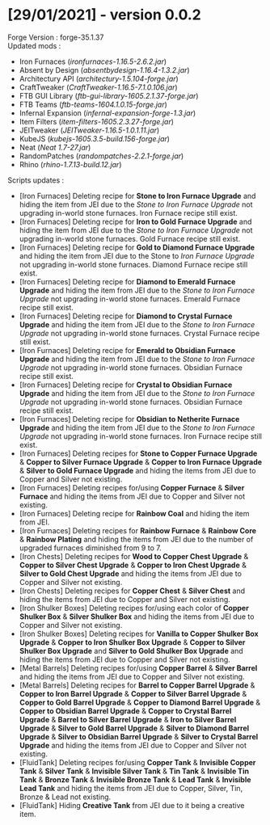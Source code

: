 # [29/01/2021] - version 0.0.2
Forge Version : forge-35.1.37  
Updated mods :
- Iron Furnaces (*ironfurnaces-1.16.5-2.6.2.jar*)
- Absent by Design (*absentbydesign-1.16.4-1.3.2.jar*)
- Architectury API (*architectury-1.5.104-forge.jar*)
- CraftTweaker (*CraftTweaker-1.16.5-7.1.0.106.jar*)
- FTB GUI Library (*ftb-gui-library-1605.2.1.37-forge.jar*)
- FTB Teams (*ftb-teams-1604.1.0.15-forge.jar*)
- Infernal Expansion (*infernal-expansion-forge-1.3.jar*)
- Item Filters (*item-filters-1605.2.3.27-forge.jar*)
- JEITweaker (*JEITweaker-1.16.5-1.0.1.11.jar*)
- KubeJS (*kubejs-1605.3.5-build.156-forge.jar*)
- Neat (*Neat 1.7-27.jar*)
- RandomPatches (*randompatches-2.2.1-forge.jar*)
- Rhino (*rhino-1.7.13-build.12.jar*)

Scripts updates :
- [Iron Furnaces] Deleting recipe for **Stone to Iron Furnace Upgrade** and hiding the item from JEI due to the *Stone to Iron Furnace Upgrade* not upgrading in-world stone furnaces. Iron Furnace recipe still exist.
- [Iron Furnaces] Deleting recipe for **Iron to Gold Furnace Upgrade** and hiding the item from JEI due to the *Stone to Iron Furnace Upgrade* not upgrading in-world stone furnaces. Gold Furnace recipe still exist.
- [Iron Furnaces] Deleting recipe for **Gold to Diamond Furnace Upgrade** and hiding the item from JEI due to the Stone to *Iron Furnace Upgrade* not upgrading in-world stone furnaces. Diamond Furnace recipe still exist.
- [Iron Furnaces] Deleting recipe for **Diamond to Emerald Furnace Upgrade** and hiding the item from JEI due to the *Stone to Iron Furnace Upgrade* not upgrading in-world stone furnaces. Emerald Furnace recipe still exist.
- [Iron Furnaces] Deleting recipe for **Diamond to Crystal Furnace Upgrade** and hiding the item from JEI due to the *Stone to Iron Furnace Upgrade* not upgrading in-world stone furnaces. Crystal Furnace recipe still exist.
- [Iron Furnaces] Deleting recipe for **Emerald to Obsidian Furnace Upgrade** and hiding the item from JEI due to the *Stone to Iron Furnace Upgrade* not upgrading in-world stone furnaces. Obsidian Furnace recipe still exist.
- [Iron Furnaces] Deleting recipe for **Crystal to Obsidian Furnace Upgrade** and hiding the item from JEI due to the *Stone to Iron Furnace Upgrade* not upgrading in-world stone furnaces. Obsidian Furnace recipe still exist.
- [Iron Furnaces] Deleting recipe for **Obsidian to Netherite Furnace Upgrade** and hiding the item from JEI due to the *Stone to Iron Furnace Upgrade* not upgrading in-world stone furnaces. Iron Furnace recipe still exist.
- [Iron Furnaces] Deleting recipes for **Stone to Copper Furnace Upgrade** & **Copper to Silver Furnace Upgrade** & **Copper to Iron Furnace Upgrade** & **Silver to Gold Furnace Upgrade** and hiding the items from JEI due to Copper and Silver not existing.
- [Iron Furnaces] Deleting recipes for/using **Copper Furnace** & **Silver Furnace** and hiding the items from JEI due to Copper and Silver not existing.
- [Iron Furnaces] Deleting recipe for **Rainbow Coal** and hiding the item from JEI.
- [Iron Furnaces] Deleting recipes for **Rainbow Furnace** & **Rainbow Core** & **Rainbow Plating** and hiding the items from JEI due to the number of upgraded furnaces diminished from 9 to 7.
- [Iron Chests] Deleting recipes for **Wood to Copper Chest Upgrade** & **Copper to Silver Chest Upgrade** & **Copper to Iron Chest Upgrade** & **Silver to Gold Chest Upgrade** and hiding the items from JEI due to Copper and Silver not existing.
- [Iron Chests] Deleting recipes for **Copper Chest** & **Silver Chest** and hiding the items from JEI due to Copper and Silver not existing.
- [Iron Shulker Boxes] Deleting recipes for/using each color of **Copper Shulker Box** & **Silver Shulker Box** and hiding the items from JEI due to Copper and Silver not existing.
- [Iron Shulker Boxes] Deleting recipes for **Vanilla to Copper Shulker Box Upgrade** & **Copper to Iron Shulker Box Upgrade** & **Copper to Silver Shulker Box Upgrade** and **Silver to Gold Shulker Box Upgrade** and hiding the items from JEI due to Copper and Silver not existing.
- [Metal Barrels] Deleting recipes for/using **Copper Barrel** & **Silver Barrel** and hiding the items from JEI due to Copper and Silver not existing.
- [Metal Barrels] Deleting recipes for **Barrel to Copper Barrel Upgrade** & **Copper to Iron Barrel Upgrade** & **Copper to Silver Barrel Upgrade** & **Copper to Gold Barrel Upgrade** & **Copper to Diamond Barrel Upgrade** & **Copper to Obsidian Barrel Upgrade** & **Copper to Crystal Barrel Upgrade** & **Barrel to Silver Barrel Upgrade** & **Iron to Silver Barrel Upgrade** & **Silver to Gold Barrel Upgrade** & **Silver to Diamond Barrel Upgrade** & **Silver to Obsidian Barrel Upgrade** & **Silver to Crystal Barrel Upgrade** and hiding the items from JEI due to Copper and Silver not existing.
- [FluidTank] Deleting recipes for/using **Copper Tank** & **Invisible Copper Tank** & **Silver Tank** & **Invisible Silver Tank** & **Tin Tank** & **Invisible Tin Tank** & **Bronze Tank** & **Invisible Bronze Tank** & **Lead Tank** & **Invisible Lead Tank** and hiding the items from JEI due to Copper, Silver, Tin, Bronze & Lead not existing.
- [FluidTank] Hiding **Creative Tank** from JEI due to it being a creative item.
